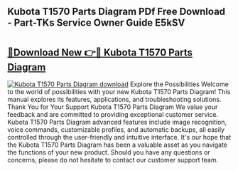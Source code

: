 ## Kubota T1570 Parts Diagram PDf Free Download - Part-TKs Service Owner Guide E5kSV

# <h2><a href="http://dfk2v08.blite.top/?on=Kubota+T1570+Parts+Diagram">🔗Download New 👉🔴 Kubota T1570 Parts Diagram</a></h2>

[![Kubota T1570 Parts Diagram download](https://i.imgur.com/lujVjoI.png)](http://dfk2v08.blite.top/?on=Kubota+T1570+Parts+Diagram)
Explore the Possibilities Welcome to the world of possibilities with your new Kubota T1570 Parts Diagram! This manual explores its features, applications, and troubleshooting solutions. Thank You for Your Support Kubota T1570 Parts Diagram We value your feedback and are committed to providing exceptional customer service. Kubota T1570 Parts Diagram advanced features include image recognition, voice commands, customizable profiles, and automatic backups, all easily controlled through the user-friendly and intuitive interface. It's our hope that the Kubota T1570 Parts Diagram has been a valuable asset as you navigate the functions of your new product. Should you have any questions or concerns, please do not hesitate to contact our customer support team.
